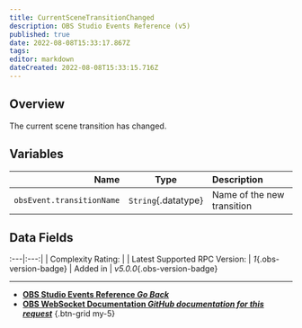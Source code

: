 ```yaml
---
title: CurrentSceneTransitionChanged
description: OBS Studio Events Reference (v5)
published: true
date: 2022-08-08T15:33:17.867Z
tags: 
editor: markdown
dateCreated: 2022-08-08T15:33:15.716Z
---
```


## Overview
The current scene transition has changed.

## Variables
Name | Type | Description | 
----:|:----:|:------------|
`obsEvent.transitionName` | `String`{.datatype} | Name of the new transition

## Data Fields
:---|:---:|
| Complexity Rating: | <span class="stars stars--2"></span>
| Latest Supported RPC Version: | *1*{.obs-version-badge}
| Added in | *v5.0.0*{.obs-version-badge}

---

- [<i class="mdi mdi-chevron-left"></i>**OBS Studio Events Reference *Go Back***](/en/Broadcasters/OBS/Events)
- [<i class="mdi mdi-github"></i> **OBS WebSocket Documentation *GitHub documentation for this request***](https://github.com/obsproject/obs-websocket/blob/master/docs/generated/protocol.md#currentscenetransitionchanged)
{.btn-grid my-5}